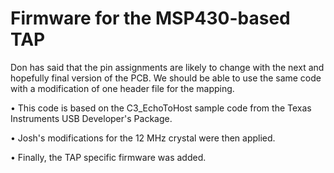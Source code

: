 # Firmware for the MSP430-based TAP

Don has said that the pin assignments are likely to change with the next and hopefully final version of the PCB.  We should be able to use the same code with a modification of one header file for the mapping.

• This code is based on the C3_EchoToHost sample code from the Texas Instruments USB Developer's Package.

• Josh's modifications for the 12 MHz crystal were then applied.

• Finally, the TAP specific firmware was added.
